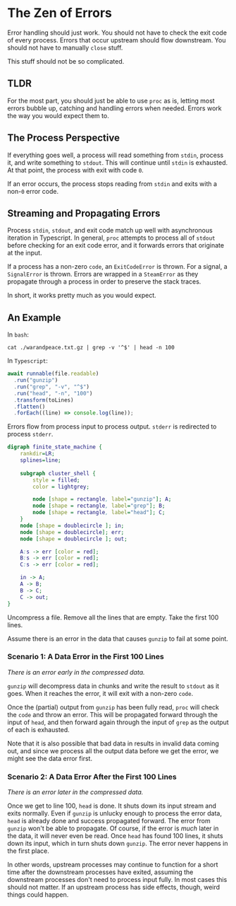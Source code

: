 # The Zen of Errors

Error handling should just work. You should not have to check the exit code of
every process. Errors that occur upstream should flow downstream. You should not
have to manually `close` stuff.

This stuff should not be so complicated.

## TLDR

For the most part, you should just be able to use `proc` as is, letting most
errors bubble up, catching and handling errors when needed. Errors work the way
you would expect them to.

## The Process Perspective

If everything goes well, a process will read something from `stdin`, process it,
and write something to `stdout`. This will continue until `stdin` is exhausted.
At that point, the process with exit with code `0`.

If an error occurs, the process stops reading from `stdin` and exits with a
non-`0` error code.

## Streaming and Propagating Errors

Process `stdin`, `stdout`, and exit code match up well with asynchronous
iteration in Typescript. In general, `proc` attempts to process all of `stdout`
before checking for an exit code error, and it forwards errors that originate at
the input.

If a process has a non-zero `code`, an `ExitCodeError` is thrown. For a signal,
a `SignalError` is thrown. Errors are wrapped in a `SteamError` as they
propagate through a process in order to preserve the stack traces.

In short, it works pretty much as you would expect.

## An Example

In `bash`:

```shell
cat ./warandpeace.txt.gz | grep -v '^$' | head -n 100
```

In `Typescript`:

```typescript
await runnable(file.readable)
  .run("gunzip")
  .run("grep", "-v", "^$")
  .run("head", "-n", "100")
  .transform(toLines)
  .flatten()
  .forEach((line) => console.log(line));
```

Errors flow from process input to process output. `stderr` is redirected to
process `stderr`.

```dot process
digraph finite_state_machine {
    rankdir=LR;
    splines=line;
    
    subgraph cluster_shell {
        style = filled;
        color = lightgrey;

        node [shape = rectangle, label="gunzip"]; A;
        node [shape = rectangle, label="grep"]; B;
        node [shape = rectangle, label="head"]; C;
    }
    node [shape = doublecircle ]; in;
    node [shape = doublecircle]; err;
    node [shape = doublecircle ]; out;

    A:s -> err [color = red];
    B:s -> err [color = red];
    C:s -> err [color = red];

    in -> A;
    A -> B;
    B -> C;
    C -> out;
}
```

Uncompress a file. Remove all the lines that are empty. Take the first 100
lines.

Assume there is an error in the data that causes `gunzip` to fail at some point.

### Scenario 1: A Data Error in the First 100 Lines

_There is an error early in the compressed data._

`gunzip` will decompress data in chunks and write the result to `stdout` as it
goes. When it reaches the error, it will exit with a non-zero `code`.

Once the (partial) output from `gunzip` has been fully read, `proc` will check
the `code` and throw an error. This will be propagated forward through the input
of `head`, and then forward again through the input of `grep` as the output of
each is exhausted.

Note that it is also possible that bad data in results in invalid data coming
out, and since we process all the output data before we get the error, we might
see the data error first.

### Scenario 2: A Data Error After the First 100 Lines

_There is an error later in the compressed data._

Once we get to line 100, `head` is done. It shuts down its input stream and
exits normally. Even if `gunzip` is unlucky enough to process the error data,
`head` is already done and success propagated forward. The error from `gunzip`
won't be able to propagate. Of course, if the error is _much_ later in the data,
it will never even be read. Once `head` has found 100 lines, it shuts down its
input, which in turn shuts down `gunzip`. The error never happens in the first
place.

In other words, upstream processes may continue to function for a short time
after the downstream processes have exited, assuming the downstream processes
don't need to process input fully. In most cases this should not matter. If an
upstream process has side effects, though, weird things could happen.
